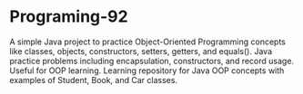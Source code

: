 # Programing-92
A simple Java project to practice Object-Oriented Programming concepts like classes, objects, constructors, setters, getters, and equals().  Java practice problems including encapsulation, constructors, and record usage. Useful for OOP learning.  Learning repository for Java OOP concepts with examples of Student, Book, and Car classes.
